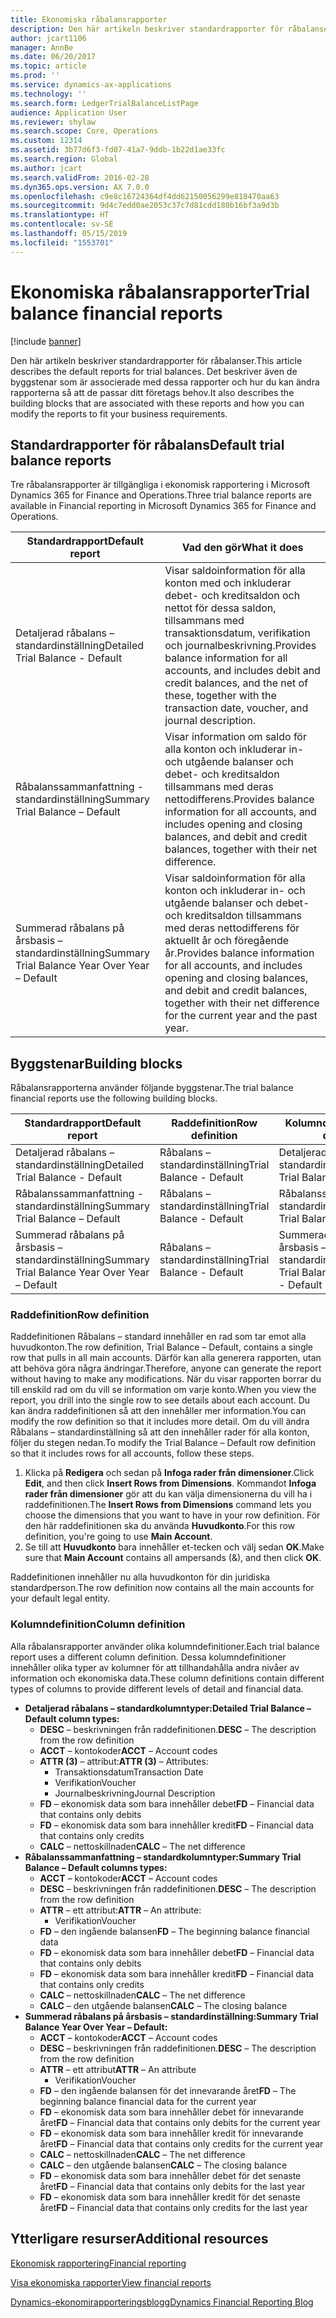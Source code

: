 ```yaml
---
title: Ekonomiska råbalansrapporter
description: Den här artikeln beskriver standardrapporter för råbalanser. Det beskriver även de byggstenar som är associerade med dessa rapporter och hur du kan ändra rapporterna så att de passar ditt företags behov.
author: jcart1106
manager: AnnBe
ms.date: 06/20/2017
ms.topic: article
ms.prod: ''
ms.service: dynamics-ax-applications
ms.technology: ''
ms.search.form: LedgerTrialBalanceListPage
audience: Application User
ms.reviewer: shylaw
ms.search.scope: Core, Operations
ms.custom: 12314
ms.assetid: 3b77d6f3-fd07-41a7-9ddb-1b22d1ae33fc
ms.search.region: Global
ms.author: jcart
ms.search.validFrom: 2016-02-28
ms.dyn365.ops.version: AX 7.0.0
ms.openlocfilehash: c9e8c16724364df4dd62150056299e818470aa63
ms.sourcegitcommit: 9d4c7edd0ae2053c37c7d81cdd180b16bf3a9d3b
ms.translationtype: HT
ms.contentlocale: sv-SE
ms.lasthandoff: 05/15/2019
ms.locfileid: "1553701"
---
```

# <a name="trial-balance-financial-reports"></a><span data-ttu-id="cd258-104">Ekonomiska råbalansrapporter</span><span class="sxs-lookup"><span data-stu-id="cd258-104">Trial balance financial reports</span></span>

[!include [banner](../includes/banner.md)]

<span data-ttu-id="cd258-105">Den här artikeln beskriver standardrapporter för råbalanser.</span><span class="sxs-lookup"><span data-stu-id="cd258-105">This article describes the default reports for trial balances.</span></span> <span data-ttu-id="cd258-106">Det beskriver även de byggstenar som är associerade med dessa rapporter och hur du kan ändra rapporterna så att de passar ditt företags behov.</span><span class="sxs-lookup"><span data-stu-id="cd258-106">It also describes the building blocks that are associated with these reports and how you can modify the reports to fit your business requirements.</span></span> 

<a name="default-trial-balance-reports"></a><span data-ttu-id="cd258-107">Standardrapporter för råbalans</span><span class="sxs-lookup"><span data-stu-id="cd258-107">Default trial balance reports</span></span>
-----------------------------

<span data-ttu-id="cd258-108">Tre råbalansrapporter är tillgängliga i ekonomisk rapportering i Microsoft Dynamics 365 for Finance and Operations.</span><span class="sxs-lookup"><span data-stu-id="cd258-108">Three trial balance reports are available in Financial reporting in Microsoft Dynamics 365 for Finance and Operations.</span></span>

| <span data-ttu-id="cd258-109">Standardrapport</span><span class="sxs-lookup"><span data-stu-id="cd258-109">Default report</span></span>                                 | <span data-ttu-id="cd258-110">Vad den gör</span><span class="sxs-lookup"><span data-stu-id="cd258-110">What it does</span></span>                                                                                                                                                                                        |
|------------------------------------------------|-----------------------------------------------------------------------------------------------------------------------------------------------------------------------------------------------------|
| <span data-ttu-id="cd258-111">Detaljerad råbalans – standardinställning</span><span class="sxs-lookup"><span data-stu-id="cd258-111">Detailed Trial Balance - Default</span></span>               | <span data-ttu-id="cd258-112">Visar saldoinformation för alla konton med och inkluderar debet- och kreditsaldon och nettot för dessa saldon, tillsammans med transaktionsdatum, verifikation och journalbeskrivning.</span><span class="sxs-lookup"><span data-stu-id="cd258-112">Provides balance information for all accounts, and includes debit and credit balances, and the net of these, together with the transaction date, voucher, and journal description.</span></span>                  |
| <span data-ttu-id="cd258-113">Råbalanssammanfattning - standardinställning</span><span class="sxs-lookup"><span data-stu-id="cd258-113">Summary Trial Balance – Default</span></span>                | <span data-ttu-id="cd258-114">Visar information om saldo för alla konton och inkluderar in- och utgående balanser och debet- och kreditsaldon tillsammans med deras nettodifferens.</span><span class="sxs-lookup"><span data-stu-id="cd258-114">Provides balance information for all accounts, and includes opening and closing balances, and debit and credit balances, together with their net difference.</span></span>                                        |
| <span data-ttu-id="cd258-115">Summerad råbalans på årsbasis – standardinställning</span><span class="sxs-lookup"><span data-stu-id="cd258-115">Summary Trial Balance Year Over Year – Default</span></span> | <span data-ttu-id="cd258-116">Visar saldoinformation för alla konton och inkluderar in- och utgående balanser och debet- och kreditsaldon tillsammans med deras nettodifferens för aktuellt år och föregående år.</span><span class="sxs-lookup"><span data-stu-id="cd258-116">Provides balance information for all accounts, and includes opening and closing balances, and debit and credit balances, together with their net difference for the current year and the past year.</span></span> |

## <a name="building-blocks"></a><span data-ttu-id="cd258-117">Byggstenar</span><span class="sxs-lookup"><span data-stu-id="cd258-117">Building blocks</span></span>
<span data-ttu-id="cd258-118">Råbalansrapporterna använder följande byggstenar.</span><span class="sxs-lookup"><span data-stu-id="cd258-118">The trial balance financial reports use the following building blocks.</span></span>

| <span data-ttu-id="cd258-119">Standardrapport</span><span class="sxs-lookup"><span data-stu-id="cd258-119">Default report</span></span>                                 | <span data-ttu-id="cd258-120">Raddefinition</span><span class="sxs-lookup"><span data-stu-id="cd258-120">Row definition</span></span>          | <span data-ttu-id="cd258-121">Kolumndefinition</span><span class="sxs-lookup"><span data-stu-id="cd258-121">Column definition</span></span>                              |
|------------------------------------------------|-------------------------|------------------------------------------------|
| <span data-ttu-id="cd258-122">Detaljerad råbalans – standardinställning</span><span class="sxs-lookup"><span data-stu-id="cd258-122">Detailed Trial Balance - Default</span></span>               | <span data-ttu-id="cd258-123">Råbalans – standardinställning</span><span class="sxs-lookup"><span data-stu-id="cd258-123">Trial Balance - Default</span></span> | <span data-ttu-id="cd258-124">Detaljerad råbalans – standardinställning</span><span class="sxs-lookup"><span data-stu-id="cd258-124">Detailed Trial Balance - Default</span></span>               |
| <span data-ttu-id="cd258-125">Råbalanssammanfattning - standardinställning</span><span class="sxs-lookup"><span data-stu-id="cd258-125">Summary Trial Balance – Default</span></span>                | <span data-ttu-id="cd258-126">Råbalans – standardinställning</span><span class="sxs-lookup"><span data-stu-id="cd258-126">Trial Balance - Default</span></span> | <span data-ttu-id="cd258-127">Råbalanssammanfattning – standardinställning</span><span class="sxs-lookup"><span data-stu-id="cd258-127">Summary Trial Balance - Default</span></span>                |
| <span data-ttu-id="cd258-128">Summerad råbalans på årsbasis – standardinställning</span><span class="sxs-lookup"><span data-stu-id="cd258-128">Summary Trial Balance Year Over Year – Default</span></span> | <span data-ttu-id="cd258-129">Råbalans – standardinställning</span><span class="sxs-lookup"><span data-stu-id="cd258-129">Trial Balance - Default</span></span> | <span data-ttu-id="cd258-130">Summerad råbalans på årsbasis – standardinställning</span><span class="sxs-lookup"><span data-stu-id="cd258-130">Summary Trial Balance Year Over Year - Default</span></span> |

### <a name="row-definition"></a><span data-ttu-id="cd258-131">Raddefinition</span><span class="sxs-lookup"><span data-stu-id="cd258-131">Row definition</span></span>

<span data-ttu-id="cd258-132">Raddefinitionen Råbalans – standard innehåller en rad som tar emot alla huvudkonton.</span><span class="sxs-lookup"><span data-stu-id="cd258-132">The row definition, Trial Balance – Default, contains a single row that pulls in all main accounts.</span></span> <span data-ttu-id="cd258-133">Därför kan alla generera rapporten, utan att behöva göra några ändringar.</span><span class="sxs-lookup"><span data-stu-id="cd258-133">Therefore, anyone can generate the report without having to make any modifications.</span></span> <span data-ttu-id="cd258-134">När du visar rapporten borrar du till enskild rad om du vill se information om varje konto.</span><span class="sxs-lookup"><span data-stu-id="cd258-134">When you view the report, you drill into the single row to see details about each account.</span></span> <span data-ttu-id="cd258-135">Du kan ändra raddefinitionen så att den innehåller mer information.</span><span class="sxs-lookup"><span data-stu-id="cd258-135">You can modify the row definition so that it includes more detail.</span></span> <span data-ttu-id="cd258-136">Om du vill ändra Råbalans – standardinställning så att den innehåller rader för alla konton, följer du stegen nedan.</span><span class="sxs-lookup"><span data-stu-id="cd258-136">To modify the Trial Balance – Default row definition so that it includes rows for all accounts, follow these steps.</span></span>

1.  <span data-ttu-id="cd258-137">Klicka på **Redigera** och sedan på **Infoga rader från dimensioner**.</span><span class="sxs-lookup"><span data-stu-id="cd258-137">Click **Edit**, and then click **Insert Rows from Dimensions**.</span></span> <span data-ttu-id="cd258-138">Kommandot **Infoga rader från dimensioner** gör att du kan välja dimensionerna du vill ha i raddefinitionen.</span><span class="sxs-lookup"><span data-stu-id="cd258-138">The **Insert Rows from Dimensions** command lets you choose the dimensions that you want to have in your row definition.</span></span> <span data-ttu-id="cd258-139">För den här raddefinitionen ska du använda **Huvudkonto**.</span><span class="sxs-lookup"><span data-stu-id="cd258-139">For this row definition, you're going to use **Main Account**.</span></span>
2.  <span data-ttu-id="cd258-140">Se till att **Huvudkonto** bara innehåller et-tecken och välj sedan **OK**.</span><span class="sxs-lookup"><span data-stu-id="cd258-140">Make sure that **Main Account** contains all ampersands (&), and then click **OK**.</span></span>

<span data-ttu-id="cd258-141">Raddefinitionen innehåller nu alla huvudkonton för din juridiska standardperson.</span><span class="sxs-lookup"><span data-stu-id="cd258-141">The row definition now contains all the main accounts for your default legal entity.</span></span>

### <a name="column-definition"></a><span data-ttu-id="cd258-142">Kolumndefinition</span><span class="sxs-lookup"><span data-stu-id="cd258-142">Column definition</span></span>

<span data-ttu-id="cd258-143">Alla råbalansrapporter använder olika kolumndefinitioner.</span><span class="sxs-lookup"><span data-stu-id="cd258-143">Each trial balance report uses a different column definition.</span></span> <span data-ttu-id="cd258-144">Dessa kolumndefinitioner innehåller olika typer av kolumner för att tillhandahålla andra nivåer av information och ekonomiska data.</span><span class="sxs-lookup"><span data-stu-id="cd258-144">These column definitions contain different types of columns to provide different levels of detail and financial data.</span></span>

-   <span data-ttu-id="cd258-145">**Detaljerad råbalans – standardkolumntyper:**</span><span class="sxs-lookup"><span data-stu-id="cd258-145">**Detailed Trial Balance – Default column types:**</span></span>
    -   <span data-ttu-id="cd258-146">**DESC** – beskrivningen från raddefinitionen.</span><span class="sxs-lookup"><span data-stu-id="cd258-146">**DESC** – The description from the row definition</span></span>
    -   <span data-ttu-id="cd258-147">**ACCT** – kontokoder</span><span class="sxs-lookup"><span data-stu-id="cd258-147">**ACCT** – Account codes</span></span>
    -   <span data-ttu-id="cd258-148">**ATTR (3)** – attribut:</span><span class="sxs-lookup"><span data-stu-id="cd258-148">**ATTR (3)** – Attributes:</span></span>
        -   <span data-ttu-id="cd258-149">Transaktionsdatum</span><span class="sxs-lookup"><span data-stu-id="cd258-149">Transaction Date</span></span>
        -   <span data-ttu-id="cd258-150">Verifikation</span><span class="sxs-lookup"><span data-stu-id="cd258-150">Voucher</span></span>
        -   <span data-ttu-id="cd258-151">Journalbeskrivning</span><span class="sxs-lookup"><span data-stu-id="cd258-151">Journal Description</span></span>
    -   <span data-ttu-id="cd258-152">**FD** – ekonomisk data som bara innehåller debet</span><span class="sxs-lookup"><span data-stu-id="cd258-152">**FD** – Financial data that contains only debits</span></span>
    -   <span data-ttu-id="cd258-153">**FD** – ekonomisk data som bara innehåller kredit</span><span class="sxs-lookup"><span data-stu-id="cd258-153">**FD** – Financial data that contains only credits</span></span>
    -   <span data-ttu-id="cd258-154">**CALC** – nettoskillnaden</span><span class="sxs-lookup"><span data-stu-id="cd258-154">**CALC** – The net difference</span></span>
-   <span data-ttu-id="cd258-155">**Råbalanssammanfattning – standardkolumntyper:**</span><span class="sxs-lookup"><span data-stu-id="cd258-155">**Summary Trial Balance – Default columns types:**</span></span>
    -   <span data-ttu-id="cd258-156">**ACCT** – kontokoder</span><span class="sxs-lookup"><span data-stu-id="cd258-156">**ACCT** – Account codes</span></span>
    -   <span data-ttu-id="cd258-157">**DESC** – beskrivningen från raddefinitionen.</span><span class="sxs-lookup"><span data-stu-id="cd258-157">**DESC** – The description from the row definition</span></span>
    -   <span data-ttu-id="cd258-158">**ATTR** – ett attribut:</span><span class="sxs-lookup"><span data-stu-id="cd258-158">**ATTR** – An attribute:</span></span>
        -   <span data-ttu-id="cd258-159">Verifikation</span><span class="sxs-lookup"><span data-stu-id="cd258-159">Voucher</span></span>
    -   <span data-ttu-id="cd258-160">**FD** – den ingående balansen</span><span class="sxs-lookup"><span data-stu-id="cd258-160">**FD** – The beginning balance financial data</span></span>
    -   <span data-ttu-id="cd258-161">**FD** – ekonomisk data som bara innehåller debet</span><span class="sxs-lookup"><span data-stu-id="cd258-161">**FD** – Financial data that contains only debits</span></span>
    -   <span data-ttu-id="cd258-162">**FD** – ekonomisk data som bara innehåller kredit</span><span class="sxs-lookup"><span data-stu-id="cd258-162">**FD** – Financial data that contains only credits</span></span>
    -   <span data-ttu-id="cd258-163">**CALC** – nettoskillnaden</span><span class="sxs-lookup"><span data-stu-id="cd258-163">**CALC** – The net difference</span></span>
    -   <span data-ttu-id="cd258-164">**CALC** – den utgående balansen</span><span class="sxs-lookup"><span data-stu-id="cd258-164">**CALC** – The closing balance</span></span>
-   <span data-ttu-id="cd258-165">**Summerad råbalans på årsbasis – standardinställning:**</span><span class="sxs-lookup"><span data-stu-id="cd258-165">**Summary Trial Balance Year Over Year – Default:**</span></span>
    -   <span data-ttu-id="cd258-166">**ACCT** – kontokoder</span><span class="sxs-lookup"><span data-stu-id="cd258-166">**ACCT** – Account codes</span></span>
    -   <span data-ttu-id="cd258-167">**DESC** – beskrivningen från raddefinitionen.</span><span class="sxs-lookup"><span data-stu-id="cd258-167">**DESC** – The description from the row definition</span></span>
    -   <span data-ttu-id="cd258-168">**ATTR** – ett attribut</span><span class="sxs-lookup"><span data-stu-id="cd258-168">**ATTR** – An attribute</span></span>
        -   <span data-ttu-id="cd258-169">Verifikation</span><span class="sxs-lookup"><span data-stu-id="cd258-169">Voucher</span></span>
    -   <span data-ttu-id="cd258-170">**FD** – den ingående balansen för det innevarande året</span><span class="sxs-lookup"><span data-stu-id="cd258-170">**FD** – The beginning balance financial data for the current year</span></span>
    -   <span data-ttu-id="cd258-171">**FD** – ekonomisk data som bara innehåller debet för innevarande året</span><span class="sxs-lookup"><span data-stu-id="cd258-171">**FD** – Financial data that contains only debits for the current year</span></span>
    -   <span data-ttu-id="cd258-172">**FD** – ekonomisk data som bara innehåller kredit för innevarande året</span><span class="sxs-lookup"><span data-stu-id="cd258-172">**FD** – Financial data that contains only credits for the current year</span></span>
    -   <span data-ttu-id="cd258-173">**CALC** – nettoskillnaden</span><span class="sxs-lookup"><span data-stu-id="cd258-173">**CALC** – The net difference</span></span>
    -   <span data-ttu-id="cd258-174">**CALC** – den utgående balansen</span><span class="sxs-lookup"><span data-stu-id="cd258-174">**CALC** – The closing balance</span></span>
    -   <span data-ttu-id="cd258-175">**FD** – ekonomisk data som bara innehåller debet för det senaste året</span><span class="sxs-lookup"><span data-stu-id="cd258-175">**FD** – Financial data that contains only debits for the last year</span></span>
    -   <span data-ttu-id="cd258-176">**FD** – ekonomisk data som bara innehåller kredit för det senaste året</span><span class="sxs-lookup"><span data-stu-id="cd258-176">**FD** – Financial data that contains only credits for the last year</span></span>



<a name="additional-resources"></a><span data-ttu-id="cd258-177">Ytterligare resurser</span><span class="sxs-lookup"><span data-stu-id="cd258-177">Additional resources</span></span>
--------

[<span data-ttu-id="cd258-178">Ekonomisk rapportering</span><span class="sxs-lookup"><span data-stu-id="cd258-178">Financial reporting</span></span>](financial-reporting-getting-started.md)

[<span data-ttu-id="cd258-179">Visa ekonomiska rapporter</span><span class="sxs-lookup"><span data-stu-id="cd258-179">View financial reports</span></span>](view-financial-reports.md)

[<span data-ttu-id="cd258-180">Dynamics-ekonomirapporteringsblogg</span><span class="sxs-lookup"><span data-stu-id="cd258-180">Dynamics Financial Reporting Blog</span></span>](http://blogs.msdn.com/b/dynamics_financial_reporting/)



